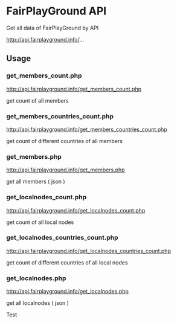 # FairPlayGround API
Get all data of FairPlayGround by API

http://api.fairplayground.info/...

## Usage

### get_members_count.php
http://api.fairplayground.info/get_members_count.php

get count of all members

### get_members_countries_count.php
http://api.fairplayground.info/get_members_countries_count.php

get count of different countries of all members


### get_members.php
http://api.fairplayground.info/get_members.php

get all members ( json )



### get_localnodes_count.php
http://api.fairplayground.info/get_localnodes_count.php

get count of all local nodes

### get_localnodes_countries_count.php
http://api.fairplayground.info/get_localnodes_countries_count.php

get count of different countries of all local nodes

### get_localnodes.php
http://api.fairplayground.info/get_localnodes.php

get all localnodes ( json )

Test
